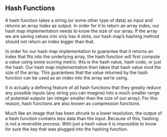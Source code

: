 ## Hash Functions

A hash function takes a string (or some other type of data) as input and returns an array index as output. In order for it to return an array index, our hash map implementation needs to know the size of our array. If the array we are saving values into only has 4 slots, our hash map’s hashing method should not return an index bigger than that.

In order for our hash map implementation to guarantee that it returns an index that fits into the underlying array, the hash function will first compute a value using some scoring metric: this is the hash value, hash code, or just the hash. Our hash map implementation then takes that hash value mod the size of the array. This guarantees that the value returned by the hash function can be used as an index into the array we’re using.

It is actually a defining feature of all hash functions that they greatly reduce any possible inputs (any string you can imagine) into a much smaller range of potential outputs (an integer smaller than the size of our array). For this reason, hash functions are also known as compression functions.

Much like an image that has been shrunk to a lower resolution, the output of a hash function contains less data than the input. Because of this, hashing is not a reversible process. With just a hash value it is impossible to know for sure the key that was plugged into the hashing function.
